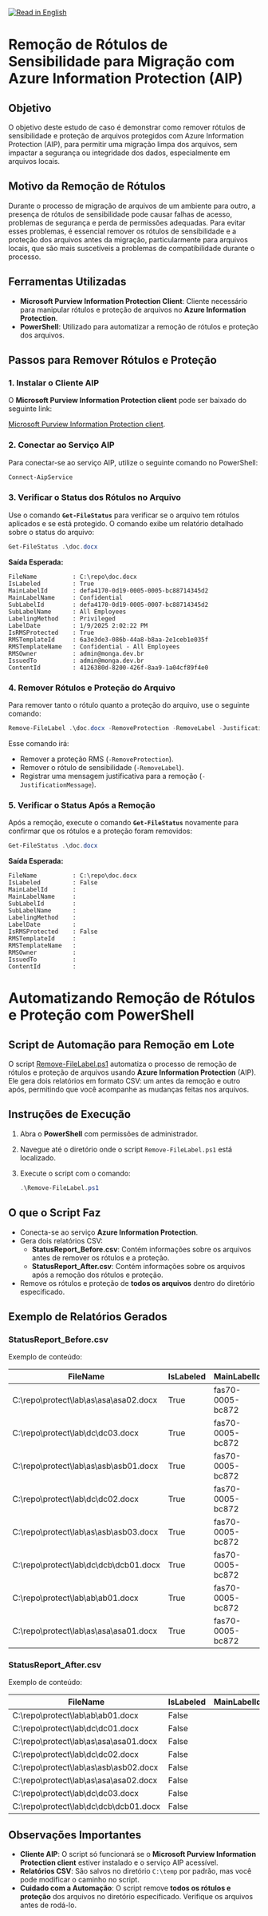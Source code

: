 [![Read in English](https://img.shields.io/badge/Read%20in%20English-%E2%9C%94-blue)](README.md)

# **Remoção de Rótulos de Sensibilidade para Migração com Azure Information Protection (AIP)**

## **Objetivo**
O objetivo deste estudo de caso é demonstrar como remover rótulos de sensibilidade e proteção de arquivos protegidos com Azure Information Protection (AIP), para permitir uma migração limpa dos arquivos, sem impactar a segurança ou integridade dos dados, especialmente em arquivos locais.

## **Motivo da Remoção de Rótulos**
Durante o processo de migração de arquivos de um ambiente para outro, a presença de rótulos de sensibilidade pode causar falhas de acesso, problemas de segurança e perda de permissões adequadas. Para evitar esses problemas, é essencial remover os rótulos de sensibilidade e a proteção dos arquivos antes da migração, particularmente para arquivos locais, que são mais suscetíveis a problemas de compatibilidade durante o processo.

## **Ferramentas Utilizadas**
- **Microsoft Purview Information Protection Client**: Cliente necessário para manipular rótulos e proteção de arquivos no **Azure Information Protection**.
- **PowerShell**: Utilizado para automatizar a remoção de rótulos e proteção dos arquivos.

## **Passos para Remover Rótulos e Proteção**

### **1. Instalar o Cliente AIP**

O **Microsoft Purview Information Protection client** pode ser baixado do seguinte link:

[Microsoft Purview Information Protection client](https://www.microsoft.com/en-us/download/details.aspx?id=53018).

### **2. Conectar ao Serviço AIP**

Para conectar-se ao serviço AIP, utilize o seguinte comando no PowerShell:

```powershell
Connect-AipService
```

### **3. Verificar o Status dos Rótulos no Arquivo**

Use o comando **`Get-FileStatus`** para verificar se o arquivo tem rótulos aplicados e se está protegido. O comando exibe um relatório detalhado sobre o status do arquivo:

```powershell
Get-FileStatus .\doc.docx
```

**Saída Esperada:**

```plaintext
FileName          : C:\repo\doc.docx
IsLabeled         : True
MainLabelId       : defa4170-0d19-0005-0005-bc88714345d2
MainLabelName     : Confidential
SubLabelId        : defa4170-0d19-0005-0007-bc88714345d2
SubLabelName      : All Employees
LabelingMethod    : Privileged
LabelDate         : 1/9/2025 2:02:22 PM
IsRMSProtected    : True
RMSTemplateId     : 6a3e3de3-086b-44a8-b8aa-2e1ceb1e035f
RMSTemplateName   : Confidential - All Employees
RMSOwner          : admin@monga.dev.br
IssuedTo          : admin@monga.dev.br
ContentId         : 4126380d-8200-426f-8aa9-1a04cf89f4e0
```

### **4. Remover Rótulos e Proteção do Arquivo**

Para remover tanto o rótulo quanto a proteção do arquivo, use o seguinte comando:

```powershell
Remove-FileLabel .\doc.docx -RemoveProtection -RemoveLabel -JustificationMessage "Removendo rótulos para migração"
```

Esse comando irá:

- Remover a proteção RMS (`-RemoveProtection`).
- Remover o rótulo de sensibilidade (`-RemoveLabel`).
- Registrar uma mensagem justificativa para a remoção (`-JustificationMessage`).

### **5. Verificar o Status Após a Remoção**

Após a remoção, execute o comando **`Get-FileStatus`** novamente para confirmar que os rótulos e a proteção foram removidos:

```powershell
Get-FileStatus .\doc.docx
```

**Saída Esperada:**

```plaintext
FileName          : C:\repo\doc.docx
IsLabeled         : False
MainLabelId       :
MainLabelName     :
SubLabelId        :
SubLabelName      :
LabelingMethod    :
LabelDate         :
IsRMSProtected    : False
RMSTemplateId     :
RMSTemplateName   :
RMSOwner          :
IssuedTo          :
ContentId         :
```

# **Automatizando Remoção de Rótulos e Proteção com PowerShell**

## **Script de Automação para Remoção em Lote**

O script [Remove-FileLabel.ps1](./Remove-FileLabel.ps1) automatiza o processo de remoção de rótulos e proteção de arquivos usando **Azure Information Protection** (AIP). Ele gera dois relatórios em formato CSV: um antes da remoção e outro após, permitindo que você acompanhe as mudanças feitas nos arquivos.

## **Instruções de Execução**

1. Abra o **PowerShell** com permissões de administrador.
2. Navegue até o diretório onde o script `Remove-FileLabel.ps1` está localizado.
3. Execute o script com o comando:

   ```powershell
   .\Remove-FileLabel.ps1
   ```

## **O que o Script Faz**

- Conecta-se ao serviço **Azure Information Protection**.
- Gera dois relatórios CSV:
  - **StatusReport_Before.csv**: Contém informações sobre os arquivos antes de remover os rótulos e a proteção.
  - **StatusReport_After.csv**: Contém informações sobre os arquivos após a remoção dos rótulos e proteção.
- Remove os rótulos e proteção de **todos os arquivos** dentro do diretório especificado.

## **Exemplo de Relatórios Gerados**

### **StatusReport_Before.csv**

Exemplo de conteúdo:

| FileName                                      | IsLabeled | MainLabelId       | MainLabelName | SubLabelName | LabelingMethod | IsRMSProtected | RMSTemplateName        |
|-----------------------------------------------|-----------|-------------------|---------------|--------------|----------------|----------------|------------------------|
| C:\repo\protect\lab\as\asa\asa02.docx         | True      | fas70-0005-bc872  | Confidential  | All Employees| Privileged     | True           | Confidential - All Employees |
| C:\repo\protect\lab\dc\dc03.docx              | True      | fas70-0005-bc872  | Confidential  | All Employees| Privileged     | True           | Confidential - All Employees |
| C:\repo\protect\lab\as\asb\asb01.docx         | True      | fas70-0005-bc872  | Confidential  | All Employees| Privileged     | True           | Confidential - All Employees |
| C:\repo\protect\lab\dc\dc02.docx              | True      | fas70-0005-bc872  | Confidential  | All Employees| Privileged     | True           | Confidential - All Employees |
| C:\repo\protect\lab\as\asb\asb03.docx         | True      | fas70-0005-bc872  | Confidential  | All Employees| Privileged     | True           | Confidential - All Employees |
| C:\repo\protect\lab\dc\dcb\dcb01.docx         | True      | fas70-0005-bc872  | Confidential  | All Employees| Privileged     | True           | Confidential - All Employees |
| C:\repo\protect\lab\ab\ab01.docx              | True      | fas70-0005-bc872  | Confidential  | All Employees| Privileged     | True           | Confidential - All Employees |
| C:\repo\protect\lab\as\asa\asa01.docx         | True      | fas70-0005-bc872  | Confidential  | All Employees| Privileged     | True           | Confidential - All Employees |

### **StatusReport_After.csv**

Exemplo de conteúdo:

| FileName                                      | IsLabeled | MainLabelId | MainLabelName | SubLabelName | IsRMSProtected | RMSTemplateName |
|-----------------------------------------------|-----------|-------------|---------------|--------------|----------------|-----------------|
| C:\repo\protect\lab\ab\ab01.docx              | False     |             |               |              | False          |                 |
| C:\repo\protect\lab\dc\dc01.docx              | False     |             |               |              | False          |                 |
| C:\repo\protect\lab\as\asa\asa01.docx         | False     |             |               |              | False          |                 |
| C:\repo\protect\lab\dc\dc02.docx              | False     |             |               |              | False          |                 |
| C:\repo\protect\lab\as\asb\asb02.docx         | False     |             |               |              | False          |                 |
| C:\repo\protect\lab\as\asa\asa02.docx         | False     |             |               |              | False          |                 |
| C:\repo\protect\lab\dc\dc03.docx              | False     |             |               |              | False          |                 |
| C:\repo\protect\lab\dc\dcb\dcb01.docx         | False     |             |               |              | False          |                 |


## **Observações Importantes**

- **Cliente AIP**: O script só funcionará se o **Microsoft Purview Information Protection client** estiver instalado e o serviço AIP acessível.
- **Relatórios CSV**: São salvos no diretório `C:\temp` por padrão, mas você pode modificar o caminho no script.
- **Cuidado com a Automação**: O script remove **todos os rótulos e proteção** dos arquivos no diretório especificado. Verifique os arquivos antes de rodá-lo.

